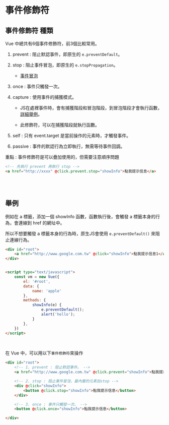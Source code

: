 # 事件修飾符

## 事件修飾符 種類

Vue 中總共有6個事件修飾符，前3個比較常用。

1. prevent : 阻止默認事件，即原生的 `e.preventDefault`。

2. stop : 阻止事件冒泡，即原生的 `e.stopPropagation`。

    * [事件冒泡](https://ithelp.ithome.com.tw/articles/10198999)

3. once : 事件只觸發一次。

4. capture : 使用事件的捕獲模式。

    * JS在處裡事件時，會有捕獲階段和冒泡階段，到冒泡階段才會執行函數，[詳細舉例](https://www.bilibili.com/video/BV1Zy4y1K7SH/?p=15&spm_id_from=pageDriver&vd_source=8b2bbf6471b813a899cebf3ed0bfda58)。

    * 此修飾符，可以在捕獲階段就執行函數。

5. self : 只有 event.target 是當前操作的元素時，才觸發事件。

6. passive : 事件的默認行為立即執行，無需等待事件回調。


重點 : 事件修飾符是可以疊加使用的，但需要注意順序問題

```html
<!-- 先執行 prevent 再執行 stop -->
<a href="http://xxxx" @click.prevent.stop="showInfo">點我提示信息</a>
```

<br/>

<br/>

## 舉例
例如在 a 標籤，添加一個 showInfo 函數，函數執行後，會觸發 a 標籤本身的行為，會連線到 href 的網址中。

所以不想要觸發 a 標籤本身的行為時，原生JS會使用 `e.preventDefault()` 來阻止連線行為。
```html
<div id="root">
    <a href="http://www.google.com.tw" @click="showInfo">點我提示信息1</a>
</div>


<script type="text/javascript">
    const vm = new Vue({
        el: '#root',
        data: {
            name: 'apple'
        },
        methods: {
            showInfo(e) {
                e.preventDefault();
                alert('hello');
            }
        },
    })
</script>
```

<br/>

在 Vue 中，可以用以下`事件修飾符`來操作

```html
<div id="root">
    <!-- 1. prevent : 阻止默認事件。 -->
    <a href="http://www.google.com.tw" @click.prevent="showInfo">點我提示信息</a>

    <!-- 2. stop : 阻止事件冒泡，最內層的元素加stop -->
    <div @click="showInfo">
        <button @click.stop="showInfo">點我提示信息</button>
    </div>

    <!-- 3. once : 事件只觸發一次。 -->
    <button @click.once="showInfo">點我提示信息</button>

</div>
```